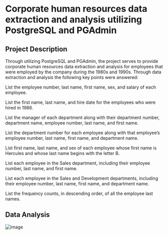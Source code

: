 # Corporate human resources data extraction and analysis utilizing PostgreSQL and PGAdmin

## Project Description
Through utilizing PostgreSQL and PGAdmin, the project serves to provide corporate human resources data extraction and analysis for employees that were employed by the company during the 1980s and 1990s. Through data extraction and analysis the following key points were answered:

List the employee number, last name, first name, sex, and salary of each employee.

List the first name, last name, and hire date for the employees who were hired in 1986.

List the manager of each department along with their department number, department name, employee number, last name, and first name.

List the department number for each employee along with that employee’s employee number, last name, first name, and department name.

List first name, last name, and sex of each employee whose first name is Hercules and whose last name begins with the letter B.

List each employee in the Sales department, including their employee number, last name, and first name.

List each employee in the Sales and Development departments, including their employee number, last name, first name, and department name.

List the frequency counts, in descending order, of all the employee last names. 

## Data Analysis 
![image](https://user-images.githubusercontent.com/114372545/230665358-4d434928-fca8-4d96-a111-57da296a96fe.png)
